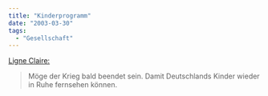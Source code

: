 ```yaml
---
title: "Kinderprogramm"
date: "2003-03-30"
tags:
  - "Gesellschaft"
---
```


[Ligne Claire:](http://www.raketendesign.com/ligneclaire/000135.php "Ligne Claire: Solche Kinder und solche Kinder")

> Möge der Krieg bald beendet sein. Damit Deutschlands Kinder wieder in Ruhe fernsehen können.
